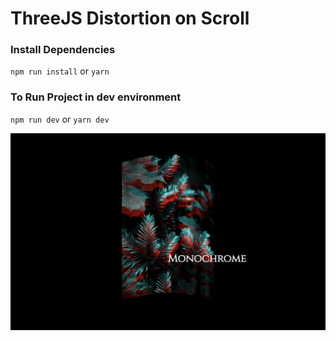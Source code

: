 # ThreeJS Distortion on Scroll

### Install Dependencies
``npm run install`` or ``yarn``

### To Run Project in dev environment
``npm run dev`` or ``yarn dev``

![Bubble Displacement](./doc/cover.png)